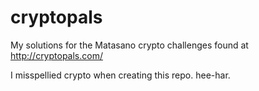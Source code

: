 # cryptopals
My solutions for the Matasano crypto challenges found at http://cryptopals.com/


I misspellied crypto when creating this repo.  hee-har.
